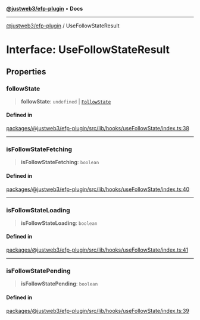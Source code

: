 [**@justweb3/efp-plugin**](../README.md) • **Docs**

***

[@justweb3/efp-plugin](../globals.md) / UseFollowStateResult

# Interface: UseFollowStateResult

## Properties

### followState

> **followState**: `undefined` \| [`FollowState`](FollowState.md)

#### Defined in

[packages/@justweb3/efp-plugin/src/lib/hooks/useFollowState/index.ts:38](https://github.com/JustaName-id/JustaName-sdk/blob/dc845c10af242e3ca87d95ef392516ac0bfa8b95/packages/@justweb3/efp-plugin/src/lib/hooks/useFollowState/index.ts#L38)

***

### isFollowStateFetching

> **isFollowStateFetching**: `boolean`

#### Defined in

[packages/@justweb3/efp-plugin/src/lib/hooks/useFollowState/index.ts:40](https://github.com/JustaName-id/JustaName-sdk/blob/dc845c10af242e3ca87d95ef392516ac0bfa8b95/packages/@justweb3/efp-plugin/src/lib/hooks/useFollowState/index.ts#L40)

***

### isFollowStateLoading

> **isFollowStateLoading**: `boolean`

#### Defined in

[packages/@justweb3/efp-plugin/src/lib/hooks/useFollowState/index.ts:41](https://github.com/JustaName-id/JustaName-sdk/blob/dc845c10af242e3ca87d95ef392516ac0bfa8b95/packages/@justweb3/efp-plugin/src/lib/hooks/useFollowState/index.ts#L41)

***

### isFollowStatePending

> **isFollowStatePending**: `boolean`

#### Defined in

[packages/@justweb3/efp-plugin/src/lib/hooks/useFollowState/index.ts:39](https://github.com/JustaName-id/JustaName-sdk/blob/dc845c10af242e3ca87d95ef392516ac0bfa8b95/packages/@justweb3/efp-plugin/src/lib/hooks/useFollowState/index.ts#L39)
